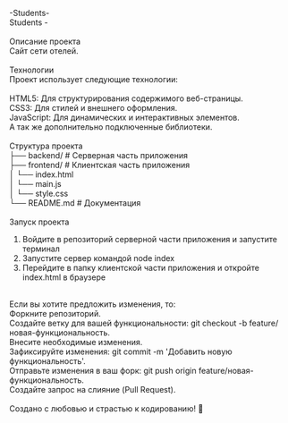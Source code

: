 -Students-<br>
Students -  <br>
<br>
Описание проекта<br>
Сайт сети отелей.<br>
<br>
Технологии<br>
Проект использует следующие технологии:<br>
<br>
HTML5: Для структурирования содержимого веб-страницы.<br>
CSS3: Для стилей и внешнего оформления.<br>
JavaScript: Для динамических и интерактивных элементов.<br>
А так же дополнительно подключенные библиотеки.<br>
<br>
Структура проекта<br>
├── backend/              # Серверная часть приложения       <br>
├── frontend/             # Клиентская часть приложения      <br>
│   └── index.html                  <br>
│   └── main.js                     <br>
│   └── style.css                   <br>
└── README.md               # Документация<br>
<br>
Запуск проекта<br>
1. Войдите в репозиторий серверной части приложения и запустите терминал
2. Запустите сервер командой node index
3. Перейдите в папку клиентской части приложения и откройте index.html в браузере
<br>
Если вы хотите предложить изменения, то: <br>
Форкните репозиторий.<br>
Создайте ветку для вашей функциональности: git checkout -b feature/новая-функциональность.<br>
Внесите необходимые изменения.<br>
Зафиксируйте изменения: git commit -m 'Добавить новую функциональность'.<br>
Отправьте изменения в ваш форк: git push origin feature/новая-функциональность.<br>
Создайте запрос на слияние (Pull Request).<br>
<br>
Создано с любовью и страстью к кодированию! 🚀
